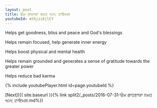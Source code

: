 ```yaml
---
layout: post
title: ਓਮ ਰਾਮਾਯਾ ਨਮਹ ੧੦੮ ਟਾਇਮਸ
youtubeId: mthjzi6jlCY
---
```

 
 
Helps get goodness, bliss and peace and God's blessings
 
Helps remain focused, help generate inner energy 
 
Helps boost physical and mental health 
 
Helps remain grounded and generates a sense of gratitude towards the greater power 
 
Helps reduce bad karma
 
 
 
 


{% include youtubePlayer.html id=page.youtubeId %}
 
[Next]({{ site.baseurl }}{% link  split2/_posts/2016-07-31-ਓਮ ਗਾਹਣਾਯਾ ਨਮਹ ੧੦੮ ਟਾਇਮਸ.md%})
 
